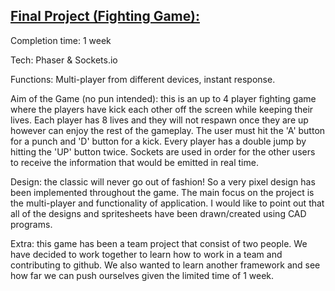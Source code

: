 ## [Final Project (Fighting Game):](http://super-spiced-brothers.herokuapp.com/)

Completion time: 1 week

Tech: Phaser & Sockets.io

Functions: Multi-player from different devices, instant response.

Aim of the Game (no pun intended):
this is an up to 4 player fighting game where the players have kick each other off the screen while keeping their lives.
Each player has 8 lives and they will not respawn once they are up however can enjoy the rest of the gameplay.
The user must hit the 'A' button for a punch and 'D' button for a kick.
Every player has a double jump by hitting the 'UP' button twice.
Sockets are used in order for the other users to receive the information that would be emitted in real time.

Design:
the classic will never go out of fashion! So a very pixel design has been implemented throughout the game.
The main focus on the project is the multi-player and functionality of application.
I would like to point out that all of the designs and spritesheets have been drawn/created using CAD programs.

Extra: this game has been a team project that consist of two people.
We have decided to work together to learn how to work in a team and contributing to github.
We also wanted to learn another framework and see how far we can push ourselves given the limited time of 1 week.

